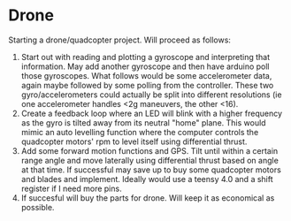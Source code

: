 # Drone 
Starting a drone/quadcopter project. 
Will proceed as follows:
1.  Start out with reading and plotting a gyroscope and interpreting that information. May add another gyroscope and then have arduino poll those gyroscopes. What follows would be some accelerometer data, again maybe followed by some polling from the controller. These two gyro/accelerometers could actually be split into different resolutions (ie one accelerometer handles <2g maneuvers, the other <16).
2.  Create a feedback loop where an LED will blink with a higher frequency as the gyro is tilted away from its neutral "home" plane. This would mimic an auto levelling function where the computer controls the quadcopter motors' rpm to level itself using differential thrust.
3. Add some forward motion functions and GPS. Tilt until within a certain range angle and move laterally using differential thrust based on angle at that time. 
If successful may save up to buy some quadcopter motors and blades and implement. Ideally would use a teensy 4.0 and a shift register if I need more pins.
4. If succesful will buy the parts for drone. Will keep it as economical as possible.